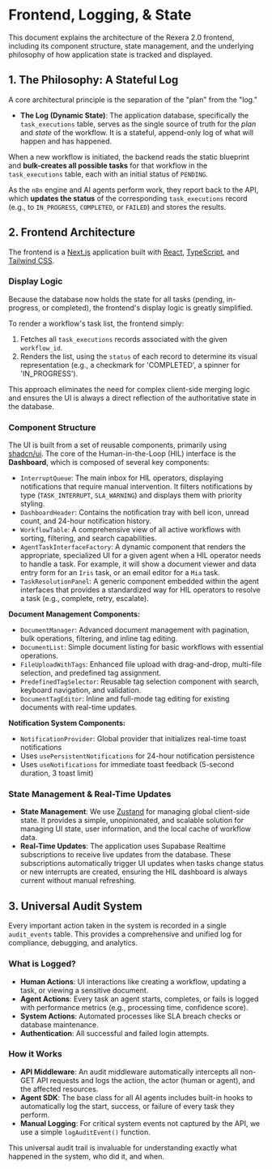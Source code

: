 # Frontend, Logging, & State

This document explains the architecture of the Rexera 2.0 frontend, including its component structure, state management, and the underlying philosophy of how application state is tracked and displayed.

## 1. The Philosophy: A Stateful Log

A core architectural principle is the separation of the "plan" from the "log."

*   **The Log (Dynamic State)**: The application database, specifically the `task_executions` table, serves as the single source of truth for the *plan* and *state* of the workflow. It is a stateful, append-only log of what will happen and has happened.

When a new workflow is initiated, the backend reads the static blueprint and **bulk-creates all possible tasks** for that workflow in the `task_executions` table, each with an initial status of `PENDING`.

As the `n8n` engine and AI agents perform work, they report back to the API, which **updates the status** of the corresponding `task_executions` record (e.g., to `IN_PROGRESS`, `COMPLETED`, or `FAILED`) and stores the results.

## 2. Frontend Architecture

The frontend is a [Next.js](https://nextjs.org/) application built with [React](https://react.dev/), [TypeScript](https://www.typescriptlang.org/), and [Tailwind CSS](https://tailwindcss.com/).

### Display Logic

Because the database now holds the state for all tasks (pending, in-progress, or completed), the frontend's display logic is greatly simplified.

To render a workflow's task list, the frontend simply:
1.  Fetches all `task_executions` records associated with the given `workflow_id`.
2.  Renders the list, using the `status` of each record to determine its visual representation (e.g., a checkmark for 'COMPLETED', a spinner for 'IN_PROGRESS').

This approach eliminates the need for complex client-side merging logic and ensures the UI is always a direct reflection of the authoritative state in the database.

### Component Structure

The UI is built from a set of reusable components, primarily using [shadcn/ui](https://ui.shadcn.com/). The core of the Human-in-the-Loop (HIL) interface is the **Dashboard**, which is composed of several key components:

*   `InterruptQueue`: The main inbox for HIL operators, displaying notifications that require manual intervention. It filters notifications by type (`TASK_INTERRUPT`, `SLA_WARNING`) and displays them with priority styling.
*   `DashboardHeader`: Contains the notification tray with bell icon, unread count, and 24-hour notification history.
*   `WorkflowTable`: A comprehensive view of all active workflows with sorting, filtering, and search capabilities.
*   `AgentTaskInterfaceFactory`: A dynamic component that renders the appropriate, specialized UI for a given agent when a HIL operator needs to handle a task. For example, it will show a document viewer and data entry form for an `Iris` task, or an email editor for a `Mia` task.
*   `TaskResolutionPanel`: A generic component embedded within the agent interfaces that provides a standardized way for HIL operators to resolve a task (e.g., complete, retry, escalate).

**Document Management Components:**
*   `DocumentManager`: Advanced document management with pagination, bulk operations, filtering, and inline tag editing.
*   `DocumentList`: Simple document listing for basic workflows with essential operations.
*   `FileUploadWithTags`: Enhanced file upload with drag-and-drop, multi-file selection, and predefined tag assignment.
*   `PredefinedTagSelector`: Reusable tag selection component with search, keyboard navigation, and validation.
*   `DocumentTagEditor`: Inline and full-mode tag editing for existing documents with real-time updates.

**Notification System Components:**
*   `NotificationProvider`: Global provider that initializes real-time toast notifications
*   Uses `usePersistentNotifications` for 24-hour notification persistence
*   Uses `useNotifications` for immediate toast feedback (5-second duration, 3 toast limit)

### State Management & Real-Time Updates

*   **State Management**: We use [Zustand](https://zustand-demo.pmnd.rs/) for managing global client-side state. It provides a simple, unopinionated, and scalable solution for managing UI state, user information, and the local cache of workflow data.
*   **Real-Time Updates**: The application uses Supabase Realtime subscriptions to receive live updates from the database. These subscriptions automatically trigger UI updates when tasks change status or new interrupts are created, ensuring the HIL dashboard is always current without manual refreshing.

## 3. Universal Audit System

Every important action taken in the system is recorded in a single `audit_events` table. This provides a comprehensive and unified log for compliance, debugging, and analytics.

### What is Logged?

*   **Human Actions**: UI interactions like creating a workflow, updating a task, or viewing a sensitive document.
*   **Agent Actions**: Every task an agent starts, completes, or fails is logged with performance metrics (e.g., processing time, confidence score).
*   **System Actions**: Automated processes like SLA breach checks or database maintenance.
*   **Authentication**: All successful and failed login attempts.

### How it Works

*   **API Middleware**: An audit middleware automatically intercepts all non-GET API requests and logs the action, the actor (human or agent), and the affected resources.
*   **Agent SDK**: The base class for all AI agents includes built-in hooks to automatically log the start, success, or failure of every task they perform.
*   **Manual Logging**: For critical system events not captured by the API, we use a simple `logAuditEvent()` function.

This universal audit trail is invaluable for understanding exactly what happened in the system, who did it, and when.